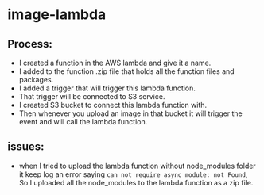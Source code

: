 # image-lambda


## Process:
 - I created a function in the AWS lambda and give it a name.
 - I added to the function .zip file that holds all the function files and packages.
 - I added a trigger that will trigger this lambda function.
 - That trigger will be connected to S3 service.
 - I created S3 bucket to connect this lambda function with.
 - Then whenever you upload an image in that bucket it will trigger the event and will call the lambda function.


## issues:
 - when I tried to upload the lambda function without node_modules folder it keep log an error saying `can not require async module: not Found`, So I uploaded all the node_modules to the lambda function as a zip file.